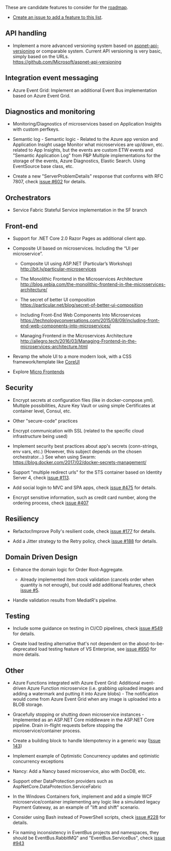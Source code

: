 These are candidate features to consider for the [roadmap](Roadmap).

- [Create an issue to add a feature to this list](https://github.com/dotnet-architecture/eShopOnContainers/issues/new).

## API handling

- Implement a more advanced versioning system based on [aspnet-api-versioning](https://github.com/Microsoft/aspnet-api-versioning) or comparable system. Current API versioning is very basic, simply based on the URLs. \
  <https://github.com/Microsoft/aspnet-api-versioning>

## Integration event messaging

- Azure Event Grid: Implement an additional Event Bus implementation based on Azure Event Grid.

## Diagnostics and monitoring

- Monitoring/Diagnostics of microservices based on Application Insights with custom perfkeys.

- Semantic log - Semantic logic - Related to the Azure app version and Application Insight usage Monitor what microservices are up/down, etc. related to App Insights, but the events are custom ETW events and "Semantic Application Log" from P&P Multiple implementations for the storage of the events, Azure Diagnostics, Elastic Search. Using EventSource base class, etc.

- Create a new "ServerProblemDetails" response that conforms with RFC 7807, check [issue #602](https://github.com/dotnet-architecture/eShopOnContainers/issues/602) for details.

## Orchestrators

- Service Fabric Stateful Service implementation in the SF branch

## Front-end

- Support for .NET Core 2.0 Razor Pages as additional client app.

- Composite UI based on microservices. Including the “UI per microservice”.

  - Composite UI using ASP.NET (Particular’s Workshop) \
    <http://bit.ly/particular-microservices> 

  - The Monolithic Frontend in the Microservices Architecture \
    <http://blog.xebia.com/the-monolithic-frontend-in-the-microservices-architecture/>

  - The secret of better UI composition \
    <https://particular.net/blog/secret-of-better-ui-composition>

  - Including Front-End Web Components Into Microservices \
    <https://technologyconversations.com/2015/08/09/including-front-end-web-components-into-microservices/>

  - Managing Frontend in the Microservices Architecture \
    <http://allegro.tech/2016/03/Managing-Frontend-in-the-microservices-architecture.html>

- Revamp the whole UI to a more modern look, with a CSS framework/template like [CoreUI](https://coreui.io/)

- Explore [Micro Frontends](https://micro-frontends.org/)

## Security

- Encrypt secrets at configuration files (like in docker-compose.yml). Multiple possibilities, Azure Key Vault or using simple Certificates at container level, Consul, etc.

- Other "secure-code" practices

- Encrypt communication with SSL (related to the specific cloud infrastructure being used)

- Implement security best practices about app's secrets (conn-strings, env vars, etc.)
  (However, this subject depends on the chosen orchestrator...)
  See when using Swarm: https://blog.docker.com/2017/02/docker-secrets-management/

- Support "multiple redirect urls" for the STS container based on Identity Server 4, check [issue #113](https://github.com/dotnet-architecture/eShopOnContainers/issues/113).

- Add social login to MVC and SPA apps, check [issue #475](https://github.com/dotnet-architecture/eShopOnContainers/issues/475) for details.

- Encrypt sensitive information, such as credit card number, along the ordering process, check [issue #407](https://github.com/dotnet-architecture/eShopOnContainers/issues/407)

## Resiliency

- Refactor/Improve Polly's resilient code, check [issue #177](https://github.com/dotnet-architecture/eShopOnContainers/issues/177) for details.

- Add a Jitter strategy to the Retry policy, check [issue #188](https://github.com/dotnet-architecture/eShopOnContainers/issues/188) for details.

## Domain Driven Design

- Enhance the domain logic for Order Root-Aggregate.

  - Already implemented item stock validation (cancels order when quantity is not enough), but could add additional features, check [issue #5](https://github.com/dotnet-architecture/eShopOnContainers/issues/5).

- Handle validation results from MediatR's pipeline.

## Testing

- Include some guidance on testing in CI/CD pipelines, check [issue #549](https://github.com/dotnet-architecture/eShopOnContainers/issues/549) for details.

- Create load testing alternative that's not dependent on the about-to-be-deprecated load testing feature of VS Enterprise, see [issue #950](https://github.com/dotnet-architecture/eShopOnContainers/issues/950) for more details.
## Other

- Azure Functions integrated with Azure Event Grid: Additional event-driven Azure Function microservice (i.e. grabbing uploaded images and adding a watermark and putting it into Azure blobs) - The notification would come from Azure Event Grid when any image is uploaded into a BLOB storage.

- Gracefully stopping or shutting down microservice instances - Implemented as an ASP.NET Core middleware in the ASP.NET Core pipeline. Drain in-flight requests before stopping the microservice/container process.

- Create a building block to handle Idempotency in a generic way ([Issue 143](https://github.com/dotnet/eShopOnContainers/issues/143))

- Implement example of Optimistic Concurrency updates and optimistic concurrency exceptions

- Nancy: Add a Nancy based microservice, also with DocDB, etc.

- Support other DataProtection providers such as AspNetCore.DataProtection.ServiceFabric

- In the Windows Containers fork, implement and add a simple WCF microservice/container implementing any logic like a simulated legacy Payment Gateway, as an example of "lift and shift" scenario.

- Consider using Bash instead of PowerShell scripts, check [issue #228](https://github.com/dotnet-architecture/eShopOnContainers/issues/228) for details.

- Fix naming inconsistency in EventBus projects and namespaces, they should be EventBus.RabbitMQ" and "EventBus.ServiceBus", check [issue #943](https://github.com/dotnet-architecture/eShopOnContainers/issues/943)
